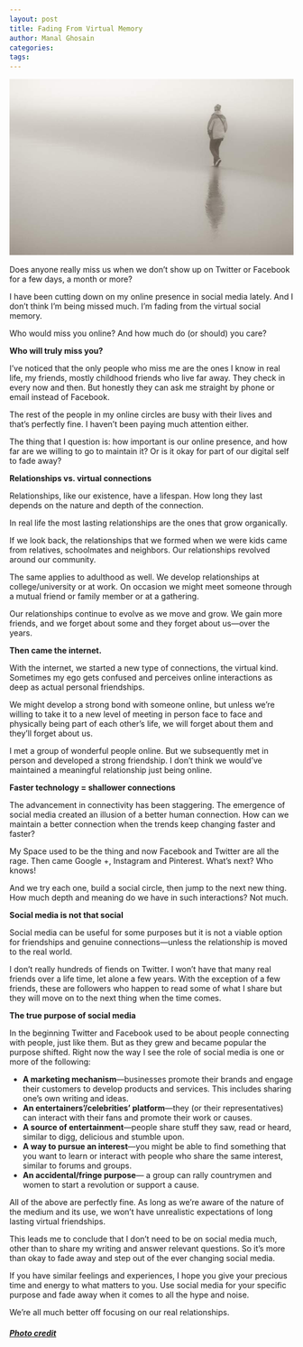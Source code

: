 ```yaml
---
layout: post
title: Fading From Virtual Memory
author: Manal Ghosain
categories:
tags:
---
```


![Walking in fog](/images/fading.jpg)

Does anyone really miss us when we don’t show up on Twitter or Facebook for a few days, a month or more? 

I have been cutting down on my online presence in social media lately. And I don’t think I’m being missed much. I’m fading from the virtual social memory. 

Who would miss you online? And how much do (or should) you care? 

**Who will truly miss you?** 

I’ve noticed that the only people who miss me are the ones I know in real life, my friends, mostly childhood friends who live far away. They check in every now and then. But honestly they can ask me straight by phone or email instead of Facebook. 

The rest of the people in my online circles are busy with their lives and that’s perfectly fine. I haven’t been paying much attention either. 

The thing that I question is: how important is our online presence, and how far are we willing to go to maintain it? Or is it okay for part of our digital self to fade away? 

**Relationships vs. virtual connections** 

Relationships, like our existence, have a lifespan. How long they last depends on the nature and depth of the connection.

In real life the most lasting relationships are the ones that grow organically.

If we look back, the relationships that we formed when we were kids came from relatives, schoolmates and neighbors. Our relationships revolved around our community.

The same applies to adulthood as well. We develop relationships at college/university or at work. On occasion we might meet someone through a mutual friend or family member or at a gathering.

Our relationships continue to evolve as we move and grow. We gain more friends, and we forget about some and they forget about us—over the years.

**Then came the internet.** 

With the internet, we started a new type of connections, the virtual kind. Sometimes my ego gets confused and perceives online interactions as deep as actual personal friendships.

We might develop a strong bond with someone online, but unless we’re willing to take it to a new level of meeting in person face to face and physically being part of each other’s life, we will forget about them and they’ll forget about us.

I met a group of wonderful people online. But we subsequently met in person and developed a strong friendship. I don’t think we would’ve maintained a meaningful relationship just being online.

**Faster technology = shallower connections** 

The advancement in connectivity has been staggering. The emergence of social media created an illusion of a better human connection. How can we maintain a better connection when the trends keep changing faster and faster?

My Space used to be the thing and now Facebook and Twitter are all the rage. Then came Google +, Instagram and Pinterest. What’s next? Who knows!

And we try each one, build a social circle, then jump to the next new thing. How much depth and meaning do we have in such interactions? Not much.

**Social media is not that social** 

Social media can be useful for some purposes but it is not a viable option for friendships and genuine connections—unless the relationship is moved to the real world. 

I don’t really hundreds of fiends on Twitter. I won’t have that many real friends over a life time, let alone a few years. With the exception of a few friends, these are followers who happen to read some of what I share but they will move on to the next thing when the time comes. 

**The true purpose of social media** 

In the beginning Twitter and Facebook used to be about people connecting with people, just like them. But as they grew and became popular the purpose shifted. Right now the way I see the role of social media is one or more of the following: 

  * **A marketing mechanism**—businesses promote their brands and engage their customers to develop products and services. This includes sharing one’s own writing and ideas.
  * **An entertainers’/celebrities’ platform**—they (or their representatives) can interact with their fans and promote their work or causes.
  * **A source of entertainment**—people share stuff they saw, read or heard, similar to digg, delicious and stumble upon.
  * **A way to pursue an interest**—you might be able to find something that you want to learn or interact with people who share the same interest, similar to forums and groups.
  * **An accidental/fringe purpose**— a group can rally countrymen and women to start a revolution or support a cause.

All of the above are perfectly fine. As long as we’re aware of the nature of the medium and its use, we won’t have unrealistic expectations of long lasting virtual friendships. 

This leads me to conclude that I don’t need to be on social media much, other than to share my writing and answer relevant questions. So it’s more than okay to fade away and step out of the ever changing social media. 

If you have similar feelings and experiences, I hope you give your precious time and energy to what matters to you. Use social media for your specific purpose and fade away when it comes to all the hype and noise. 

We’re all much better off focusing on our real relationships. 

##### [Photo credit](http://www.flickr.com/photos/swolfe/5986939269/)